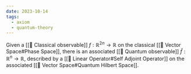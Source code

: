 ```yaml
---
date: 2023-10-14
tags:
  - axiom
  - quantum-theory
---
```

Given a [[📘 Classical observable]] $f: \mathbb{R}^{2n} \rightarrow \mathbb{R}$ on the classical [[📘 Vector Space#Phase Space]], there is an associated [[📘 Quantum observable]] $\hat{f} : \mathbb{R}^n \rightarrow \mathbb{R}$, described by a [[📘 Linear Operator#Self Adjoint Operator]] on the associated [[📘 Vector Space#Quantum Hilbert Space]]. 